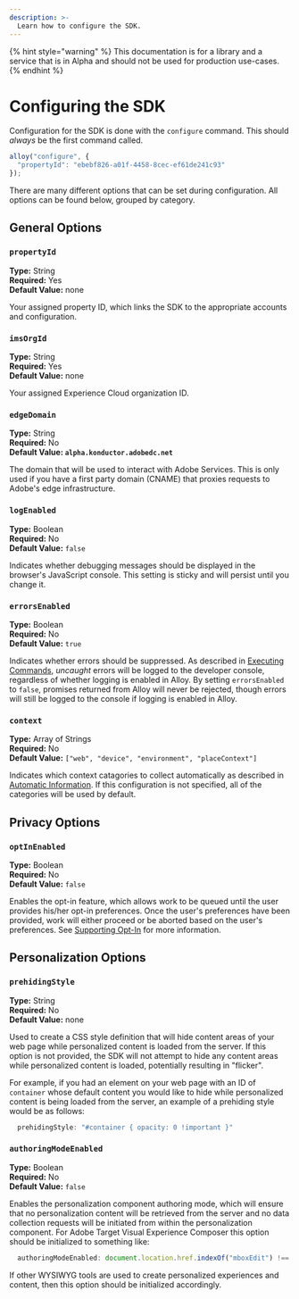 ```yaml
---
description: >-
  Learn how to configure the SDK.
---
```


{% hint style="warning" %}
This documentation is for a library and a service that is in Alpha and should not be used for production use-cases. 
{% endhint %}

# Configuring the SDK

Configuration for the SDK is done with the `configure` command. This should _always_ be the first command called.

```javascript
alloy("configure", {
  "propertyId": "ebebf826-a01f-4458-8cec-ef61de241c93"
});
```

There are many different options that can be set during configuration. All options can be found below, grouped by category.

## General Options

### `propertyId`

**Type:** String\
**Required:** Yes\
**Default Value:** none

Your assigned property ID, which links the SDK to the appropriate accounts and configuration.

### `imsOrgId`

**Type:** String\
**Required:** Yes\
**Default Value:** none

Your assigned Experience Cloud organization ID.

### `edgeDomain`
**Type:** String\
**Required:** No\
**Default Value: `alpha.konductor.adobedc.net`** 

The domain that will be used to interact with Adobe Services. This is only used if you have a first party domain (CNAME) that proxies requests to Adobe's edge infrastructure.

### `logEnabled`
**Type:** Boolean\
**Required:** No\
**Default Value:** `false`

Indicates whether debugging messages should be displayed in the browser's JavaScript console. This setting is sticky and will persist until you change it. 

### `errorsEnabled`
 **Type:** Boolean\
 **Required:** No\
 **Default Value:** `true`

Indicates whether errors should be suppressed. As described in [Executing Commands](executing-commands.md), _uncaught_ errors will be logged to the developer console, regardless of whether logging is enabled in Alloy. By setting `errorsEnabled` to `false`, promises returned from Alloy will never be rejected, though errors will still be logged to the console if logging is enabled in Alloy. 

### `context`
 **Type:** Array of Strings\
 **Required:** No\
 **Default Value:** `["web", "device", "environment", "placeContext"]`

Indicates which context catagories to collect automatically as described in [Automatic Information](reference/automatic-information.md).  If this configuration is not specified, all of the categories will be used by default.

## Privacy Options

### `optInEnabled`
 **Type:** Boolean\
 **Required:** No\
 **Default Value:** `false`
 
Enables the opt-in feature, which allows work to be queued until the user provides his/her opt-in preferences. Once the user's preferences have been provided, work will either proceed or be aborted based on the user's preferences. See [Supporting Opt-In](supporting-opt-in.md) for more information.

## Personalization Options

### `prehidingStyle`
 **Type:** String\
 **Required:** No\
 **Default Value:** none
 
Used to create a CSS style definition that will hide content areas of your web page while personalized content is loaded from the server. If this option is not provided, the SDK will not attempt to hide any content areas while personalized content is loaded, potentially resulting in "flicker".

For example, if you had an element on your web page with an ID of `container` whose default content you would like to hide while personalized content is being loaded from the server, an example of a prehiding style would be as follows:

```javascript
  prehidingStyle: "#container { opacity: 0 !important }"
```


### `authoringModeEnabled`
 **Type:** Boolean\
 **Required:** No\
 **Default Value:** `false`
 
Enables the personalization component authoring mode, which will ensure that no personalization content will be retrieved from the server and no data collection requests will be initiated from within the personalization component.
For Adobe Target Visual Experience Composer this option should be initialized to something like:
```javascript
  authoringModeEnabled: document.location.href.indexOf("mboxEdit") !== -1
```
If other WYSIWYG tools are used to create personalized experiences and content, then this option should be initialized accordingly.
